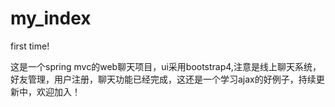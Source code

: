 # my_index
first time!

这是一个spring mvc的web聊天项目，ui采用bootstrap4,注意是线上聊天系统，好友管理，用户注册，聊天功能已经完成，这还是一个学习ajax的好例子，持续更新中，欢迎加入！
